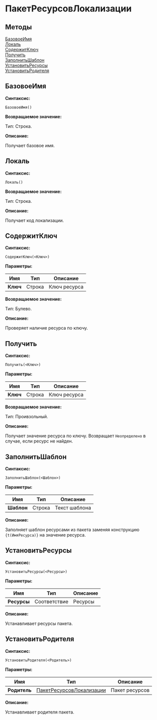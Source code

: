 # ПакетРесурсовЛокализации

## Методы

[БазовоеИмя](#базовоеимя) </br>
[Локаль](#локаль) </br>
[СодержитКлюч](#содержитключ) </br>
[Получить](#получить) </br>
[ЗаполнитьШаблон](#заполнитьшаблон) </br>
[УстановитьРесурсы](#установитьресурсы) </br>
[УстановитьРодителя](#установитьродителя)


## БазовоеИмя

**Синтаксис:**

```bsl
БазовоеИмя()
```

**Возвращаемое значение:**

Тип: Строка.

**Описание:**

Получает базовое имя.


## Локаль

**Синтаксис:**

```bsl
Локаль()
```

**Возвращаемое значение:**

Тип: Строка.

**Описание:**

Получает код локализации.


## СодержитКлюч

**Синтаксис:**

```bsl
СодержитКлюч(<Ключ>)
```

**Параметры:**

| Имя | Тип | Описание |
| -- | -- | -- |
| **Ключ** | Строка | Ключ ресурса |

**Возвращаемое значение:**

Тип: Булево.

**Описание:**

Проверяет наличие ресурса по ключу.


## Получить

**Синтаксис:**

```bsl
Получить(<Ключ>)
```

**Параметры:**

| Имя | Тип | Описание |
| -- | -- | -- |
| **Ключ** | Строка | Ключ ресурса |

**Возвращаемое значение:**

Тип: Проивзольный.

**Описание:**

Получает значение ресурса по ключу. Возвращает `Неопределено` в случае, если ресурс не найден.


## ЗаполнитьШаблон

**Синтаксис:**

```bsl
ЗаполнитьШаблон(<Шаблон>)
```

**Параметры:**

| Имя | Тип | Описание |
| -- | -- | -- |
| **Шаблон** | Строка | Текст шаблона |

**Описание:**

Заполняет шаблон ресурсами из пакета заменяя конструкцию `{t(ИмяРесурса)}` на значение ресурса.


## УстановитьРесурсы

**Синтаксис:**

```bsl
УстановитьРесурсы(<Ресурсы>)
```

**Параметры:**

| Имя | Тип | Описание |
| -- | -- | -- |
| **Ресурсы** | Соответствие | Ресурсы |

**Описание:**

Устанавливает ресурсы пакета.


## УстановитьРодителя

**Синтаксис:**

```bsl
УстановитьРодителя(<Родитель>)
```

**Параметры:**

| Имя | Тип | Описание |
| -- | -- | -- |
| **Родитель** | [ПакетРесурсовЛокализации](ПакетРесурсовЛокализации.md) | Пакет ресурсов |

**Описание:**

Устанавливает родителя пакета.
